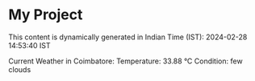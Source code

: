 # My Project

This content is dynamically generated in Indian Time (IST): 2024-02-28 14:53:40 IST


Current Weather in Coimbatore:
Temperature: 33.88 °C
Condition: few clouds
